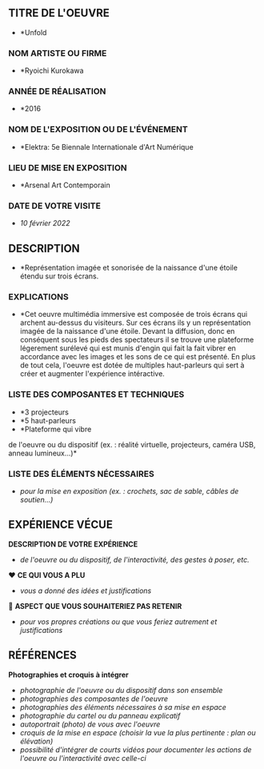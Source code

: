 ## TITRE DE L'OEUVRE
- *Unfold
 
### NOM ARTISTE OU FIRME
- *Ryoichi Kurokawa

### ANNÉE DE RÉALISATION
- *2016

### NOM DE L'EXPOSITION OU DE L'ÉVÉNEMENT
- *Elektra: 5e Biennale Internationale d'Art Numérique

### LIEU DE MISE EN EXPOSITION
- *Arsenal Art Contemporain

### DATE DE VOTRE VISITE 
 - *10 février 2022*

## DESCRIPTION
 - *Représentation imagée et sonorisée de la naissance d'une étoile étendu sur trois écrans. 


### EXPLICATIONS
- *Cet oeuvre multimédia immersive est composée de trois écrans qui archent au-dessus du visiteurs. Sur ces écrans ils y un représentation imagée de la naissance d'une étoile. Devant la diffusion, donc en conséquent sous les pieds des spectateurs il se trouve une plateforme légerement surélevé qui est munis d'engin qui fait la fait vibrer en accordance avec les images et les sons de ce qui est présenté. En plus de tout cela, l'oeuvre est dotée de multiples haut-parleurs qui sert à créer et augmenter l'expérience intéractive. 

### LISTE DES COMPOSANTES ET TECHNIQUES
 - *3 projecteurs
 - *5 haut-parleurs
 - *Plateforme qui vibre 
 
 de l'oeuvre ou du dispositif (ex. : réalité virtuelle, projecteurs, caméra USB, anneau lumineux...)*

### LISTE DES ÉLÉMENTS NÉCESSAIRES
 - *pour la mise en exposition (ex. : crochets, sac de sable, câbles de soutien...)*

## EXPÉRIENCE VÉCUE

**DESCRIPTION DE VOTRE EXPÉRIENCE**
- *de l'oeuvre ou du dispositif, de l'interactivité, des gestes à poser, etc.*

 ❤️ **CE QUI VOUS A PLU**
- *vous a donné des idées et justifications*

 🤔 **ASPECT QUE VOUS SOUHAITERIEZ PAS RETENIR**
 - *pour vos propres créations ou que vous feriez autrement et justifications*

## RÉFÉRENCES

**Photographies et croquis à intégrer**

 - *photographie de l'oeuvre ou du dispositif dans son ensemble*
 - *photographies des composantes de l'oeuvre*
 - *photographies des éléments nécessaires à sa mise en espace*
 - *photographie du cartel ou du panneau explicatif*
 - *autoportrait (photo) de vous avec l'oeuvre*
 - *croquis de la mise en espace (choisir la vue la plus pertinente : plan ou élévation)*
-  *possibilité d'intégrer de courts vidéos pour documenter les actions de l'oeuvre ou l'interactivité avec celle-ci*

